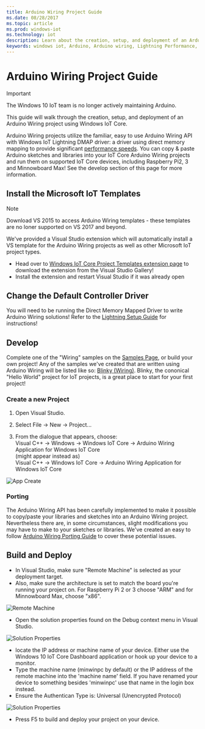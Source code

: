 ```yaml
---
title: Arduino Wiring Project Guide
ms.date: 08/28/2017
ms.topic: article
ms.prod: windows-iot
ms.technology: iot
description: Learn about the creation, setup, and deployment of an Arduino Wiring project using Windows IoT Core.
keywords: windows iot, Arduino, Arduino wiring, Lightning Performance, Visual Studio
---
```


# Arduino Wiring Project Guide

> [!IMPORTANT]
> The Windows 10 IoT team is no longer actively maintaining Arduino.

This guide will walk through the creation, setup, and deployment of an Arduino Wiring project using Windows IoT Core.

Arduino Wiring projects utilize the familiar, easy to use Arduino Wiring API with Windows IoT Lightning DMAP driver: a driver using direct memory mapping to provide significant [performance speeds](../develop-your-app/LightningPerformance.md). You can copy & paste Arduino sketches and libraries into your IoT Core Arduino Wiring projects and run them on supported IoT Core devices, including Raspberry Pi2, 3 and Minnowboard Max! See the develop section of this page for more information.

## Install the Microsoft IoT Templates

> [!NOTE]
> Download VS 2015 to access Arduino Wiring templates - these templates are no loner supported on VS 2017 and beyond.

We've provided a Visual Studio extension which will automatically install a VS template for the Arduino Wiring projects as well as other Microsoft IoT project types. 

- Head over to [Windows IoT Core Project Templates extension page](https://go.microsoft.com/fwlink/?linkid=847472) to download the extension from the Visual Studio Gallery!
- Install the extension and restart Visual Studio if it was already open

## Change the Default Controller Driver

You will need to be running the Direct Memory Mapped Driver to write Arduino Wiring solutions! Refer to the [Lightning Setup Guide](../develop-your-app/LightningSetup.md) for instructions!

## Develop
Complete one of the "Wiring" samples on the [Samples Page](https://developer.microsoft.com/en-us/windows/iot/samples), or build your own project! Any of the samples we've created that are written using Arduino Wiring will be listed like so: [Blinky (Wiring)](https://developer.microsoft.com/en-us/windows/iot/samples/helloblinkybackgroundwiring). Blinky, the cononical "Hello World" project for IoT projects, is a great place to start for your first project!

### Create a new Project
1. Open Visual Studio.

2. Select File -> New -> Project...

3. From the dialogue that appears, choose:  
Visual C++ -> Windows -> Windows IoT Core -> Arduino Wiring Application for Windows IoT Core  
(might appear instead as)  
Visual C++ -> Windows IoT Core -> Arduino Wiring Application for Windows IoT Core 


![App Create](../media/ArduinoWiring/appcreate.png)

### Porting

The Arduino Wiring API has been carefully implemented to make it possible to copy/paste your libraries and sketches into an Arduino Wiring project. Nevertheless there are, in some circumstances, slight modifications you may have to make to your sketches or libraries. We've created an easy to follow [Arduino Wiring Porting Guide](ArduinoWiringPortingGuide.md) to cover these potential issues.

## Build and Deploy

- In Visual Studio, make sure "Remote Machine" is selected as your deployment target.
- Also, make sure the  architecture is set to match the board you're running your project on. For Raspberry Pi 2 or 3 choose "ARM" and for Minnowboard Max, choose "x86".

![Remote Machine](../media/ArduinoWiring/wiringapp_remotemachine.png)

- Open the solution properties found on the Debug context menu in Visual Studio.

![Solution Properties](../media/ArduinoWiring/wiringapp_properties.png)

- locate the IP address or machine name of your device. Either use the Windows 10 IoT Core Dashboard application or hook up your device to a monitor.
- Type the machine name (minwinpc by default) or the IP address of the remote machine into the 'machine name' field. If you have renamed your device to something besides 'minwinpc' use that name in the login box instead.
- Ensure the Authentican Type is: Universal (Unencrypted Protocol)

![Solution Properties](../media/ArduinoWiring/wiringapp_properties2.png)

- Press F5 to build and deploy your project on your device.
